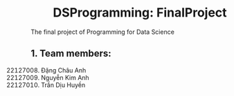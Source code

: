 #  <center>DSProgramming: FinalProject
 The final project of Programming for Data Science
## 1. Team members:
22127008. Đặng Châu Anh
22127014. Nguyễn Kim Anh
22127170. Trần Dịu Huyền 
